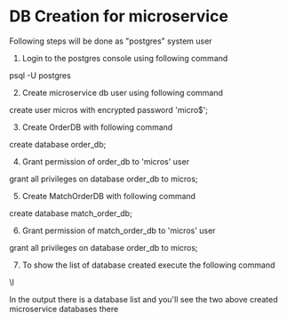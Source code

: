 DB Creation for microservice
=============================

Following steps will be done as "postgres" system user

1. Login to the postgres console using following command

psql -U postgres

2. Create microservice db user using following command

create user micros with encrypted password 'micro$';

3. Create OrderDB with following command

create database order_db;

4. Grant permission of order_db to 'micros' user

grant all privileges on database order_db to micros;

5. Create MatchOrderDB with following command

create database match_order_db;

6. Grant permission of match_order_db to 'micros' user

grant all privileges on database order_db to micros;

7. To show the list of database created execute the following command

\l

In the output there is a database list and you'll see the two above created microservice databases there